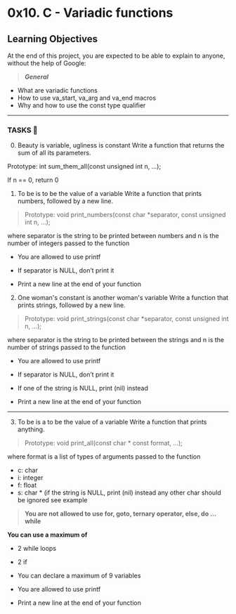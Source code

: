 # 0x10. C - Variadic functions
## Learning Objectives
At the end of this project, you are expected to be able to explain to anyone, without the help of Google:

> _**General**_
* What are variadic functions
* How to use va_start, va_arg and va_end macros
* Why and how to use the const type qualifier
---

### TASKS 📃
0. Beauty is variable, ugliness is constant
Write a function that returns the sum of all its parameters.

Prototype: int sum_them_all(const unsigned int n, ...);

If n == 0, return 0

1. To be is to be the value of a variable
Write a function that prints numbers, followed by a new line.

> Prototype: void print_numbers(const char *separator, const unsigned int n, ...);

where separator is the string to be printed between numbers and n is the number of integers passed to the function

* You are allowed to use printf

* If separator is NULL, don’t print it

* Print a new line at the end of your function

2. One woman's constant is another woman's variable
Write a function that prints strings, followed by a new line.

> Prototype: void print_strings(const char *separator, const unsigned int n, ...);

where separator is the string to be printed between the strings and n is the number of strings passed to the function

* You are allowed to use printf

* If separator is NULL, don’t print it

* If one of the string is NULL, print (nil) instead

* Print a new line at the end of your function
---

3. To be is a to be the value of a variable
Write a function that prints anything.

> Prototype: void print_all(const char * const format, ...);

where format is a list of types of arguments passed to the function

* c: char
* i: integer
* f: float
* s: char * (if the string is NULL, print (nil) instead
any other char should be ignored
see example
> **You are not allowed to use for, goto, ternary operator, else, do ... while**

**You can use a maximum of**

* 2 while loops
* 2 if
* You can declare a maximum of 9 variables

* You are allowed to use printf

* Print a new line at the end of your function

